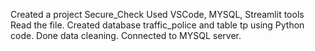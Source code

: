 Created a project Secure_Check
Used VSCode, MYSQL, Streamlit tools
Read the file.
Created database traffic_police and table tp using Python code.
Done data cleaning.
Connected to MYSQL server.
